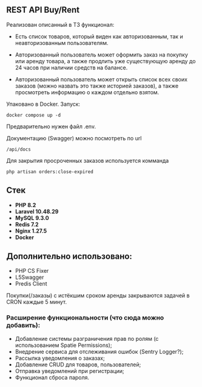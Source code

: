 ## REST API Buy/Rent
Реализован описанный в ТЗ функционал:

* Есть список товаров, который виден как авторизованным, так и неавторизованным пользователям.

* Авторизованный пользователь может оформить заказ на покупку или аренду товара, а также 
продлить уже существующую аренду до 24 часов при наличии средств на балансе.

* Авторизованный пользователь может открыть список всех своих заказов (можно назвать это также историей заказов), а также просмотреть информацию
о каждом отдельно взятом.

Упаковано в Docker. Запуск:
```shell
docker compose up -d
```

Предварительно нужен файл .env.

Документацию (Swagger) можно посмотреть по url 
```shell
/api/docs
```

Для закрытия просроченных заказов используется комманда 
```shell
php artisan orders:close-expired
```

## Стек

- **PHP 8.2**
- **Laravel 10.48.29**
- **MySQL 9.3.0**
- **Redis 7.2**
- **Nginx 1.27.5**
- **Docker**

## Дополнительно использовано:
- PHP CS Fixer
- L5Swagger
- Predis Client

Покупки(/заказы) с истёкшим сроком аренды закрываются задачей в CRON каждые 5 минут.

### Расширение функциональности (что сюда можно добавить):
- Добавление системы разграничения прав по ролям (с использованием Spatie Permissions);
- Внедрение сервиса для отслеживания ошибок (Sentry Logger?);
- Рассылка уведомления о заказах;
- Добавление CRUD для товаров, пользователей;
- Отправка уведомлений при регистрации;
- Функционал сброса пароля.

